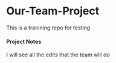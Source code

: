 # Our-Team-Project
This is a tranining repo for testing
#### Project Notes
I will see all the edits that the team will do 

